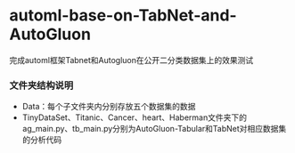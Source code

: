 # automl-base-on-TabNet-and-AutoGluon
完成automl框架Tabnet和Autogluon在公开二分类数据集上的效果测试

### 文件夹结构说明

- Data：每个子文件夹内分别存放五个数据集的数据
- TinyDataSet、Titanic、Cancer、heart、Haberman文件夹下的ag_main.py、tb_main.py分别为AutoGluon-Tabular和TabNet对相应数据集的分析代码



